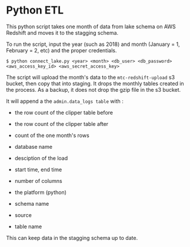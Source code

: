 # Python ETL

This python script takes one month of data from lake schema on AWS Redshift and moves it to the stagging schema.  



To run the script, input the year (such as 2018) and month (January = 1, February = 2, etc) and the proper credentials.

  `$ python connect_lake.py <year> <month> <db_user> <db_password> <aws_access_key_id> <aws_secret_access_key>`



The script will upload the month's data to the `mtc-redshift-upload` s3 bucket, then copy that into staging. It drops the monthly tables created in the process.  As a backup, it does not drop the gzip file in the s3 bucket.

It will append a the `admin.data_logs table` with : 

* the row count of the clipper table before 

* the row count of the clipper table after

* count of the one month's rows

* database name

* desciption of the load

* start time, end time

* number of columns

* the platform (python)

* schema name

* source

* table name

This can keep data in the stagging schema up to date.


 
